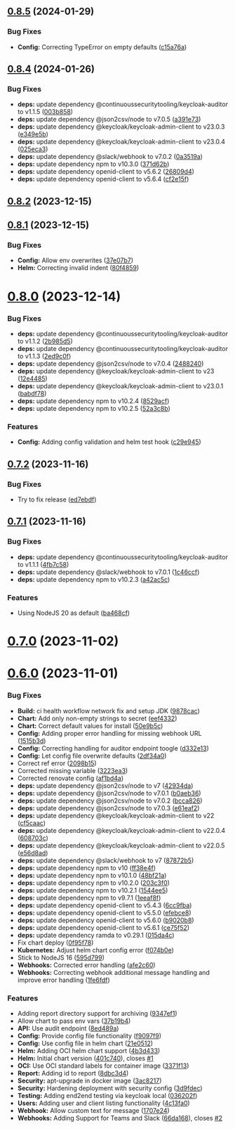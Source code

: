 ## [0.8.5](https://github.com/ContinuousSecurityTooling/keycloak-reporter/compare/v0.8.4...v0.8.5) (2024-01-29)


### Bug Fixes

* **Config:** Correcting TypeError on empty defaults ([c15a76a](https://github.com/ContinuousSecurityTooling/keycloak-reporter/commit/c15a76ade89cea682d56085c1bd789df67dc81e8))



## [0.8.4](https://github.com/ContinuousSecurityTooling/keycloak-reporter/compare/0.8.4...v0.8.4) (2024-01-26)


### Bug Fixes

* **deps:** update dependency @continuoussecuritytooling/keycloak-auditor to v1.1.5 ([003b858](https://github.com/ContinuousSecurityTooling/keycloak-reporter/commit/003b858aa36c34900fabe166ab318cd6d08399fe))
* **deps:** update dependency @json2csv/node to v7.0.5 ([a391e73](https://github.com/ContinuousSecurityTooling/keycloak-reporter/commit/a391e73b10c0b89b2ab47b96967e7432cf1821a9))
* **deps:** update dependency @keycloak/keycloak-admin-client to v23.0.3 ([e349e5b](https://github.com/ContinuousSecurityTooling/keycloak-reporter/commit/e349e5b291b133ee3c781be5237f13cd48c87b30))
* **deps:** update dependency @keycloak/keycloak-admin-client to v23.0.4 ([025eca3](https://github.com/ContinuousSecurityTooling/keycloak-reporter/commit/025eca33069909a2897f28f52c948fb7a0aef039))
* **deps:** update dependency @slack/webhook to v7.0.2 ([0a3519a](https://github.com/ContinuousSecurityTooling/keycloak-reporter/commit/0a3519ade828f9c05b963adf894c7ee22b2c6edd))
* **deps:** update dependency npm to v10.3.0 ([371d62b](https://github.com/ContinuousSecurityTooling/keycloak-reporter/commit/371d62bcedc0aea9b878d1432642e9a5c4cfadf9))
* **deps:** update dependency openid-client to v5.6.2 ([26809d4](https://github.com/ContinuousSecurityTooling/keycloak-reporter/commit/26809d4b8d2154bf3f38bb5d004d0d59f754ed7d))
* **deps:** update dependency openid-client to v5.6.4 ([cf2e15f](https://github.com/ContinuousSecurityTooling/keycloak-reporter/commit/cf2e15f3bb85a70157acc2807947320dac5059f6))



## [0.8.2](https://github.com/ContinuousSecurityTooling/keycloak-reporter/compare/v0.8.1...v0.8.2) (2023-12-15)



## [0.8.1](https://github.com/ContinuousSecurityTooling/keycloak-reporter/compare/v0.8.0...v0.8.1) (2023-12-15)


### Bug Fixes

* **Config:** Allow env overwrites ([37e07b7](https://github.com/ContinuousSecurityTooling/keycloak-reporter/commit/37e07b71595b9f52509e207c3ccb9e6d526b6320))
* **Helm:** Correcting invalid indent ([80f4859](https://github.com/ContinuousSecurityTooling/keycloak-reporter/commit/80f485946384aedaa6bfce25178f928b3fb1b96a))



# [0.8.0](https://github.com/ContinuousSecurityTooling/keycloak-reporter/compare/v0.7.2...v0.8.0) (2023-12-14)


### Bug Fixes

* **deps:** update dependency @continuoussecuritytooling/keycloak-auditor to v1.1.2 ([2b985d5](https://github.com/ContinuousSecurityTooling/keycloak-reporter/commit/2b985d5daa4d271bf4a1219b6df71b16515b4106))
* **deps:** update dependency @continuoussecuritytooling/keycloak-auditor to v1.1.3 ([2ed9c0f](https://github.com/ContinuousSecurityTooling/keycloak-reporter/commit/2ed9c0faff14bc7d43b5e739a48e7175c1e74c4c))
* **deps:** update dependency @json2csv/node to v7.0.4 ([2488240](https://github.com/ContinuousSecurityTooling/keycloak-reporter/commit/2488240525fd1d8c20cf5205be50c069e6ac0cd1))
* **deps:** update dependency @keycloak/keycloak-admin-client to v23 ([12e4485](https://github.com/ContinuousSecurityTooling/keycloak-reporter/commit/12e4485a0e4c508cc90fe86d3ab39efb647486ce))
* **deps:** update dependency @keycloak/keycloak-admin-client to v23.0.1 ([babdf78](https://github.com/ContinuousSecurityTooling/keycloak-reporter/commit/babdf78ce6b0f2736ce6703cb83338e37066639b))
* **deps:** update dependency npm to v10.2.4 ([8529acf](https://github.com/ContinuousSecurityTooling/keycloak-reporter/commit/8529acf82bf8ea1581c7510783087ba5d8d45dde))
* **deps:** update dependency npm to v10.2.5 ([52a3c8b](https://github.com/ContinuousSecurityTooling/keycloak-reporter/commit/52a3c8b48cbf0ee0d795aa00a9af36291025ae05))


### Features

* **Config:** Adding config validation and helm test hook ([c29e945](https://github.com/ContinuousSecurityTooling/keycloak-reporter/commit/c29e945567b4dfcdc9a10e710efa2b1a8c00f970))



## [0.7.2](https://github.com/ContinuousSecurityTooling/keycloak-reporter/compare/v0.7.1...v0.7.2) (2023-11-16)


### Bug Fixes

* Try to fix release ([ed7ebdf](https://github.com/ContinuousSecurityTooling/keycloak-reporter/commit/ed7ebdf6ca9677621d19d8f829f611183602135f))



## [0.7.1](https://github.com/ContinuousSecurityTooling/keycloak-reporter/compare/v0.7.0...v0.7.1) (2023-11-16)


### Bug Fixes

* **deps:** update dependency @continuoussecuritytooling/keycloak-auditor to v1.1.1 ([4fb7c58](https://github.com/ContinuousSecurityTooling/keycloak-reporter/commit/4fb7c5801f8d5519d6c7132eabd29976e640cff3))
* **deps:** update dependency @slack/webhook to v7.0.1 ([1c46ccf](https://github.com/ContinuousSecurityTooling/keycloak-reporter/commit/1c46ccf7f9a91c4fc85464ddfe9aea8f8e588801))
* **deps:** update dependency npm to v10.2.3 ([a42ac5c](https://github.com/ContinuousSecurityTooling/keycloak-reporter/commit/a42ac5c5df195d5e9b15595bb377261f53acca03))


### Features

* Using NodeJS 20 as default ([ba468cf](https://github.com/ContinuousSecurityTooling/keycloak-reporter/commit/ba468cfa7e17615a38ea5ea7e81c859e1f734f67))



# [0.7.0](https://github.com/ContinuousSecurityTooling/keycloak-reporter/compare/v0.6.0...v0.7.0) (2023-11-02)



# [0.6.0](https://github.com/ContinuousSecurityTooling/keycloak-reporter/compare/4c13fa0642d75b8e229091aca052a83fa8c7eb32...v0.6.0) (2023-11-01)


### Bug Fixes

* **Build:** ci health workflow network fix and setup JDK ([9878cac](https://github.com/ContinuousSecurityTooling/keycloak-reporter/commit/9878cacd99b8c7a66c9c2f7e26d9087f48b809fe))
* **Chart:** Add only non-empty strings to secret ([eef4332](https://github.com/ContinuousSecurityTooling/keycloak-reporter/commit/eef433203f33a14a322ecb0a46cd2701ef454eec))
* **Chart:** Correct default values for install ([50e9b5c](https://github.com/ContinuousSecurityTooling/keycloak-reporter/commit/50e9b5ccbaeec2661b16cf2d6d959fc66231f21e))
* **Config:** Adding proper error handling for missing webhook URL ([1515b3d](https://github.com/ContinuousSecurityTooling/keycloak-reporter/commit/1515b3dde0ec387ec226f8d5fe1ffd4f3a4af00d))
* **Config:** Correcting handling for auditor endpoint toogle ([d332e13](https://github.com/ContinuousSecurityTooling/keycloak-reporter/commit/d332e13667e5ff770e2d5dcb1374730dcc896527))
* **Config:** Let config file overwrite defaults ([2df34a0](https://github.com/ContinuousSecurityTooling/keycloak-reporter/commit/2df34a047ef8c2275f8ae4ef0d06209c1619d74e))
* Correct ref error ([2098b15](https://github.com/ContinuousSecurityTooling/keycloak-reporter/commit/2098b1531e20d2037252f706713e4dd54a620128))
* Corrected missing variable ([3223ea3](https://github.com/ContinuousSecurityTooling/keycloak-reporter/commit/3223ea31d33cad3ad7fd8d4b574ed88a737ced81))
* Corrected renovate config ([af1bd4a](https://github.com/ContinuousSecurityTooling/keycloak-reporter/commit/af1bd4a6c4c8678d4a4b2ffc97c41b583986f513))
* **deps:** update dependency @json2csv/node to v7 ([42934da](https://github.com/ContinuousSecurityTooling/keycloak-reporter/commit/42934da57a546b1a0db324183b3db51c27ff1cc2))
* **deps:** update dependency @json2csv/node to v7.0.1 ([b0aeb36](https://github.com/ContinuousSecurityTooling/keycloak-reporter/commit/b0aeb366b07a38d8b648b4a0c763bab578db653a))
* **deps:** update dependency @json2csv/node to v7.0.2 ([bcca826](https://github.com/ContinuousSecurityTooling/keycloak-reporter/commit/bcca8267291c79e13dc1bd563d80d59d1d6d0f27))
* **deps:** update dependency @json2csv/node to v7.0.3 ([e61eaf2](https://github.com/ContinuousSecurityTooling/keycloak-reporter/commit/e61eaf2b12243cc10903ac6235e03de78e6c4ae7))
* **deps:** update dependency @keycloak/keycloak-admin-client to v22 ([cf5caac](https://github.com/ContinuousSecurityTooling/keycloak-reporter/commit/cf5caac67d0a35b56e7c7a16dd5ee815aaf96d6c))
* **deps:** update dependency @keycloak/keycloak-admin-client to v22.0.4 ([608703c](https://github.com/ContinuousSecurityTooling/keycloak-reporter/commit/608703ce5f7d6c05c76eb88296c19e34eee20137))
* **deps:** update dependency @keycloak/keycloak-admin-client to v22.0.5 ([e56d8ad](https://github.com/ContinuousSecurityTooling/keycloak-reporter/commit/e56d8ada3b1b7e3ce0a456190f1d4a549309480c))
* **deps:** update dependency @slack/webhook to v7 ([87872b5](https://github.com/ContinuousSecurityTooling/keycloak-reporter/commit/87872b5bf56877ace56b49e9b70ace6fd90778a2))
* **deps:** update dependency npm to v10 ([ff38e4f](https://github.com/ContinuousSecurityTooling/keycloak-reporter/commit/ff38e4faa13b34d7794b9b36f46d11d61fdc90bf))
* **deps:** update dependency npm to v10.1.0 ([48bf21a](https://github.com/ContinuousSecurityTooling/keycloak-reporter/commit/48bf21ae8c251993295901f75150580f3b2a9988))
* **deps:** update dependency npm to v10.2.0 ([203c3f0](https://github.com/ContinuousSecurityTooling/keycloak-reporter/commit/203c3f03a25838e52dea15eefd564490ba137c2f))
* **deps:** update dependency npm to v10.2.1 ([1544ee5](https://github.com/ContinuousSecurityTooling/keycloak-reporter/commit/1544ee58ce2cd0e6f1951d45ce77a4cbaf2b0fac))
* **deps:** update dependency npm to v9.7.1 ([1eeaf8f](https://github.com/ContinuousSecurityTooling/keycloak-reporter/commit/1eeaf8fc51a643da62d46e0669751f732069ee3d))
* **deps:** update dependency openid-client to v5.4.3 ([6cc9fba](https://github.com/ContinuousSecurityTooling/keycloak-reporter/commit/6cc9fba92585393bb50cc586a8a7f994b8a6431c))
* **deps:** update dependency openid-client to v5.5.0 ([efebce8](https://github.com/ContinuousSecurityTooling/keycloak-reporter/commit/efebce81d16b95e9407bff874a62c5832bdc826e))
* **deps:** update dependency openid-client to v5.6.0 ([b9020b8](https://github.com/ContinuousSecurityTooling/keycloak-reporter/commit/b9020b82786a5f5ead45262b756c09a58ff4eb3a))
* **deps:** update dependency openid-client to v5.6.1 ([ce75f52](https://github.com/ContinuousSecurityTooling/keycloak-reporter/commit/ce75f527b58f3b3e0de240a0933f3bec79ddd7e1))
* **deps:** update dependency ramda to v0.29.1 ([015da4c](https://github.com/ContinuousSecurityTooling/keycloak-reporter/commit/015da4c065810d4aeb3d19b3fbc55633f39ba6af))
* Fix chart deploy ([0f95f78](https://github.com/ContinuousSecurityTooling/keycloak-reporter/commit/0f95f78cfcb98cac3da5b8c2bdf84c7bca324d57))
* **Kubernetes:** Adjust helm chart config error ([f074b0e](https://github.com/ContinuousSecurityTooling/keycloak-reporter/commit/f074b0eca275e8ee07e0dad6096cd64962dcae80))
* Stick to NodeJS 16 ([595d799](https://github.com/ContinuousSecurityTooling/keycloak-reporter/commit/595d799510e81de885430d7cc62549dd8a272aee))
* **Webhooks:** Corrected error handling ([afe2c60](https://github.com/ContinuousSecurityTooling/keycloak-reporter/commit/afe2c601852ef5564fcaafe6b959475a4271a9ec))
* **Webhooks:** Correcting webhook additional message handling and improve error handling ([1fe6fdf](https://github.com/ContinuousSecurityTooling/keycloak-reporter/commit/1fe6fdf3d93dd746c55ea3009a8414cfe3206d2f))


### Features

* Adding report directory support for archiving ([9347ef1](https://github.com/ContinuousSecurityTooling/keycloak-reporter/commit/9347ef116b8d753b21e66826792865971ce7571d))
* Allow chart to pass env vars ([37b19b4](https://github.com/ContinuousSecurityTooling/keycloak-reporter/commit/37b19b428a07c373f308aee529a1ff376b87156e))
* **API:** Use audit endpoint ([8ed489a](https://github.com/ContinuousSecurityTooling/keycloak-reporter/commit/8ed489ae0c3e6b66f8506a6d6b87147e50b9a06c))
* **Config:** Provide config file functionality ([f9097f9](https://github.com/ContinuousSecurityTooling/keycloak-reporter/commit/f9097f966c2dfc5240111e9294742ad3821c36ad))
* **Config:** Use config file in helm chart ([21e0512](https://github.com/ContinuousSecurityTooling/keycloak-reporter/commit/21e051243df1a3000d2b57f6ee0feab5f6314910))
* **Helm:** Adding OCI helm chart support ([4b3d433](https://github.com/ContinuousSecurityTooling/keycloak-reporter/commit/4b3d433e2b94550541b821172c7d270abf2363fa))
* **Helm:** Initial chart version ([401c740](https://github.com/ContinuousSecurityTooling/keycloak-reporter/commit/401c7401b1b34b479bb5a370c9d1077a36f653b0)), closes [#1](https://github.com/ContinuousSecurityTooling/keycloak-reporter/issues/1)
* **OCI:** Use OCI standard labels for container image ([3371f13](https://github.com/ContinuousSecurityTooling/keycloak-reporter/commit/3371f136f51fa0482c253602b281ed508473ed44))
* **Report:** Adding id to report ([8dbc3d4](https://github.com/ContinuousSecurityTooling/keycloak-reporter/commit/8dbc3d4deacba0a5e1729da93b8d933557ebd45b))
* **Security:** apt-upgrade in docker image ([3ac8217](https://github.com/ContinuousSecurityTooling/keycloak-reporter/commit/3ac82179fcdcec5ff72179e1f33f5e0e9c50c45f))
* **Security:** Hardening deployment with security config ([3d9fdec](https://github.com/ContinuousSecurityTooling/keycloak-reporter/commit/3d9fdec7174bc5287b7c382d4aec8207051d3a11))
* **Testing:** Adding end2end testing via keycloak local ([036202f](https://github.com/ContinuousSecurityTooling/keycloak-reporter/commit/036202f47324e8b3e40764fdc3a43a270a2687cf))
* **Users:** Adding user and client listing functionality ([4c13fa0](https://github.com/ContinuousSecurityTooling/keycloak-reporter/commit/4c13fa0642d75b8e229091aca052a83fa8c7eb32))
* **Webhook:** Allow custom text for message ([1707e24](https://github.com/ContinuousSecurityTooling/keycloak-reporter/commit/1707e249c1c9c4c22b1510c767470a2670a4b33b))
* **Webhooks:** Adding Support for Teams and Slack ([66da168](https://github.com/ContinuousSecurityTooling/keycloak-reporter/commit/66da168d2cd234ebc6dd961cfe62a3c8191c0ccc)), closes [#2](https://github.com/ContinuousSecurityTooling/keycloak-reporter/issues/2)



